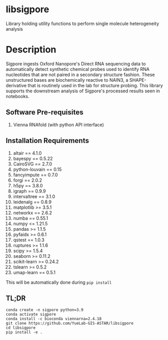 libsigpore
==============

Library holding utility functions to perform single molecule heterogeneity analysis


Description
===========

Sigpore ingests Oxford Nanopore's Direct RNA sequencing data to automatically detect synthetic chemical probes used to identify RNA nucleotides that are not paired in a secondary structure fashion. These unstructured bases are biochemically reactive to NAIN3, a SHAPE-derivative that is routinely used in the lab for structure probing. This library supports the downstream analysis of Sigpore's processed results seen in notebooks.

Software Pre-requisites
------------------------

  1. Vienna RNAfold (with python API interface)


Installation Requirements
--------------------------

  1. altair == 4.1.0
  2. bayespy == 0.5.22
  3. CairoSVG == 2.7.0
  4. python-louvain == 0.15
  5. fancyimpute == 0.7.0
  6. forgi == 2.0.2
  7. h5py == 3.8.0
  8. igraph == 0.9.9
  9. intervaltree == 3.1.0
  10. leidenalg == 0.8.9
  11. matplotlib >= 3.5.1
  12. networkx == 2.6.2
  13. numba == 0.55.1
  14. numpy <= 1.21.5
  15. pandas >= 1.1.5
  16. pyfaidx >= 0.6.1
  17. qstest == 1.0.3
  18. ruptures >= 1.1.6
  19. scipy >= 1.5.4
  20. seaborn >= 0.11.2
  21. scikit-learn >= 0.24.2
  22. tslearn >= 0.5.2
  23. umap-learn == 0.5.1


This will be automatically done during `pip install`

TL;DR
------
~~~
conda create -n sigpore python=3.9
conda activate sigpore
conda install -c bioconda viennarna=2.4.18
git clone https://github.com/YueLab-GIS-ASTAR/libsigpore
cd libsigpore
pip install -e .
~~~

